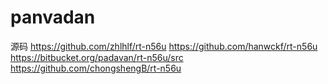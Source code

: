 # panvadan
源码
https://github.com/zhlhlf/rt-n56u
https://github.com/hanwckf/rt-n56u
https://bitbucket.org/padavan/rt-n56u/src
https://github.com/chongshengB/rt-n56u


